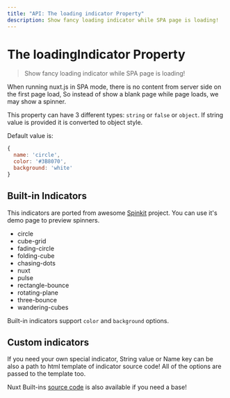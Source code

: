 ```yaml
---
title: "API: The loading indicator Property"
description: Show fancy loading indicator while SPA page is loading!
---
```


# The loadingIndicator Property

> Show fancy loading indicator while SPA page is loading!

When running nuxt.js in SPA mode, there is no content from server side on the first page load,
So instead of show a blank page while page loads, we may show a spinner.

This property can have 3 different types: `string` or `false` or `object`.
If string value is provided it is converted to object style.

Default value is: 
```js
{
  name: 'circle',
  color: '#3B8070',
  background: 'white'
}
```

## Built-in Indicators

This indicators are ported from awesome [Spinkit](http://tobiasahlin.com/spinkit) project.
You can use it's demo page to preview spinners.

- circle
- cube-grid
- fading-circle
- folding-cube
- chasing-dots
- nuxt
- pulse
- rectangle-bounce
- rotating-plane
- three-bounce
- wandering-cubes

Built-in indicators support `color` and `background` options.

## Custom indicators

If you need your own special indicator, String value or Name key can be also a path to html template of indicator source code!
All of the options are passed to the template too.

Nuxt Built-ins [source code](https://github.com/nuxt/nuxt.js/tree/dev/lib/app/views/loading) is also available if you need a base!
